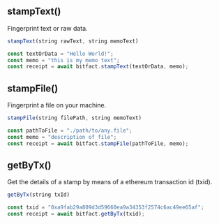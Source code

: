 ## stampText()
Fingerprint text or raw data.
```javascript
stampText(string rawText, string memoText)
```
```javascript
const textOrData = "Hello World!";
const memo = "this is my memo text";
const receipt = await bitfact.stampText(textOrData, memo);
```

## stampFile()
Fingerprint a file on your machine.
```javascript
stampFile(string filePath, string memoText)
```
```javascript
const pathToFile = "./path/to/any.file";
const memo = "description of file";
const receipt = await bitfact.stampFile(pathToFile, memo);
```


## getByTx()
Get the details of a stamp by means of a ethereum transaction id (txid).
```javascript
getByTx(string txId)
```
```javascript
const txid = "0xa9fab29a809d3d59660ea9a34353f2574c6ac49ee65af";
const receipt = await bitfact.getByTx(txid);
```